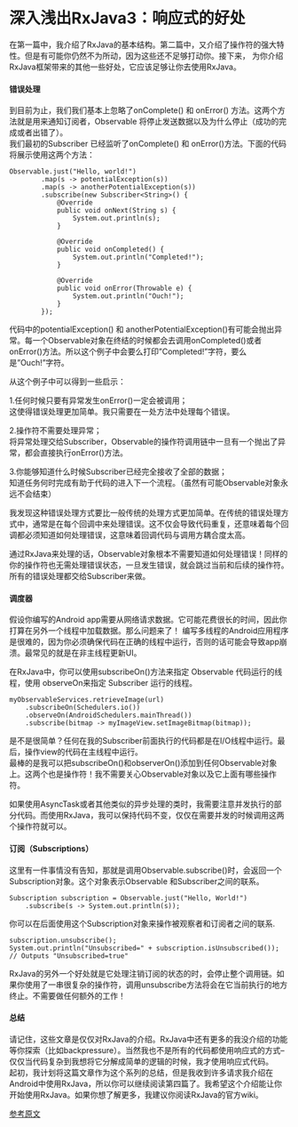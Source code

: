 # 深入浅出RxJava3：响应式的好处
在第一篇中，我介绍了RxJava的基本结构。第二篇中，又介绍了操作符的强大特性。但是有可能你仍然不为所动，因为这些还不足够打动你。接下来，
为你介绍RxJava框架带来的其他一些好处，它应该足够让你去使用RxJava。
#### 错误处理
到目前为止，我们我们基本上忽略了onComplete() 和 onError() 方法。这两个方法就是用来通知订阅者，Observable 将停止发送数据以及为什么停止（成功的完成或者出错了）。  
我们最初的Subscriber 已经监听了onComplete() 和 onError()方法。下面的代码将展示使用这两个方法：
```
Observable.just("Hello, world!")
        .map(s -> potentialException(s))
        .map(s -> anotherPotentialException(s))
        .subscribe(new Subscriber<String>() {
            @Override
            public void onNext(String s) {
                System.out.println(s);
            }

            @Override
            public void onCompleted() {
                System.out.println("Completed!");
            }

            @Override
            public void onError(Throwable e) {
                System.out.println("Ouch!");
            }
        });
```
代码中的potentialException() 和 anotherPotentialException()有可能会抛出异常。每一个Observable对象在终结的时候都会去调用onCompleted()或者onError()方法。所以这个例子中会要么打印”Completed!”字符，要么是”Ouch!”字符。  

从这个例子中可以得到一些启示：  

1.任何时候只要有异常发生onError()一定会被调用；  
这使得错误处理更加简单。我只需要在一处方法中处理每个错误。   

2.操作符不需要处理异常；  
将异常处理交给Subscriber，Observable的操作符调用链中一旦有一个抛出了异常，都会直接执行onError()方法。  

3.你能够知道什么时候Subscriber已经完全接收了全部的数据；  
知道任务何时完成有助于代码的进入下一个流程。（虽然有可能Observable对象永远不会结束）  

我发现这种错误处理方式要比一般传统的处理方式更加简单。在传统的错误处理方式中，通常是在每个回调中来处理错误。这不仅会导致代码重复，还意味着每个回调都必须知道如何处理错误，这意味着回调代码与调用方耦合度太高。  
  
通过RxJava来处理的话，Observable对象根本不需要知道如何处理错误！同样的你的操作符也无需处理错误状态，一旦发生错误，就会跳过当前和后续的操作符。所有的错误处理都交给Subscriber来做。

#### 调度器
假设你编写的Android app需要从网络请求数据。它可能花费很长的时间，因此你打算在另外一个线程中加载数据。那么问题来了！
编写多线程的Android应用程序是很难的，因为你必须确保代码在正确的线程中运行，否则的话可能会导致app崩溃。最常见的就是在非主线程更新UI。

在RxJava中，你可以使用subscribeOn()方法来指定 Observable 代码运行的线程，使用 observeOn来指定 Subscriber 运行的线程。
```
myObservableServices.retrieveImage(url)
    .subscribeOn(Schedulers.io())
    .observeOn(AndroidSchedulers.mainThread())
    .subscribe(bitmap -> myImageView.setImageBitmap(bitmap));
```
是不是很简单？任何在我的Subscriber前面执行的代码都是在I/O线程中运行。最后，操作view的代码在主线程中运行。  
最棒的是我可以把subscribeOn()和observerOn()添加到任何Observable对象上。这两个也是操作符！我不需要关心Observable对象以及它上面有哪些操作符。

如果使用AsyncTask或者其他类似的异步处理的类时，我需要注意并发执行的部分代码。而使用RxJava，我可以保持代码不变，仅仅在需要并发的时候调用这两个操作符就可以。

#### 订阅（Subscriptions）  

这里有一件事情没有告知，那就是调用Observable.subscribe()时，会返回一个Subscription对象。这个对象表示Observable 和Subscriber之间的联系。
```
Subscription subscription = Observable.just("Hello, World!")
    .subscribe(s -> System.out.println(s));
```
你可以在后面使用这个Subscription对象来操作被观察者和订阅者之间的联系.
```
subscription.unsubscribe();
System.out.println("Unsubscribed=" + subscription.isUnsubscribed());
// Outputs "Unsubscribed=true"
```
RxJava的另外一个好处就是它处理注销订阅的状态的时，会停止整个调用链。如果你使用了一串很复杂的操作符，调用unsubscribe方法将会在它当前执行的地方终止。不需要做任何额外的工作！

#### 总结  

请记住，这些文章是仅仅对RxJava的介绍。RxJava中还有更多的我没介绍的功能等你探索（比如backpressure）。当然我也不是所有的代码都使用响应式的方式–仅仅当代码复杂到我想将它分解成简单的逻辑的时候，我才使用响应式代码。  
起初，我计划将这篇文章作为这个系列的总结，但是我收到许多请求我介绍在Android中使用RxJava，所以你可以继续阅读第四篇了。我希望这个介绍能让你开始使用RxJava。如果你想了解更多，我建议你阅读RxJava的官方wiki。

[参考原文](https://blog.danlew.net/2014/09/30/grokking-rxjava-part-3/)